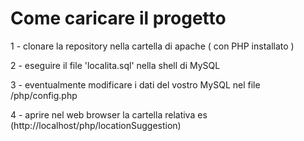 # Come caricare il progetto

1 - clonare la repository nella cartella di apache ( con PHP installato )

2 - eseguire il file 'localita.sql' nella shell di MySQL

3 - eventualmente modificare i dati del vostro MySQL nel file /php/config.php

4 - aprire nel web browser la cartella relativa es (http://localhost/php/locationSuggestion)
